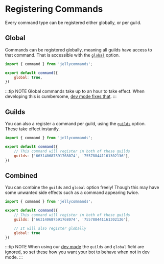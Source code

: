 # Registering Commands

Every command type can be registered either globally, or per guild.

## Global

Commands can be registered globally, meaning all guilds have access to that command. That is accessible with the [`global`](/api/commands.html#global) option.

```js
import { command } from 'jellycommands';

export default command({
    global: true,
})
```

:::tip NOTE
Global commands take up to an hour to take effect. When developing this is cumbersome, [dev mode fixes that](/guide/commands/dev). 
:::

## Guilds

You can also a register a command per guild, using the [`guilds`](/api/commands.html#guilds) option. These take effect instantly.

```js
import { command } from 'jellycommands';

export default command({
    // This command will register in both of these guilds
    guilds: ['663140687591768074', '755788441161302136'],
})
```

## Combined

You can combine the `guilds` and `global` option freely! Though this may have some unwanted side effects such as a command appearing twice.

```js
import { command } from 'jellycommands';

export default command({
    // This command will register in both of these guilds
    guilds: ['663140687591768074', '755788441161302136'],

    // It will also register globally
    global: true
})
```

:::tip NOTE
When using our [dev mode](/guide/commands/dev) the `guilds` and `global` field are ignored, so set these how you want your bot to behave when not in dev mode.
:::